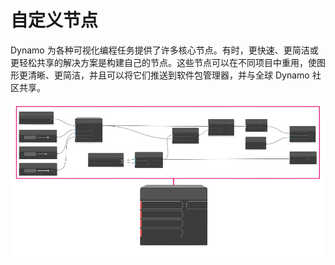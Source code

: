 # 自定义节点

Dynamo 为各种可视化编程任务提供了许多核心节点。有时，更快速、更简洁或更轻松共享的解决方案是构建自己的节点。这些节点可以在不同项目中重用，使图形更清晰、更简洁，并且可以将它们推送到软件包管理器，并与全球 Dynamo 社区共享。 

![](../images/6-1/customNodes1(1).png)

